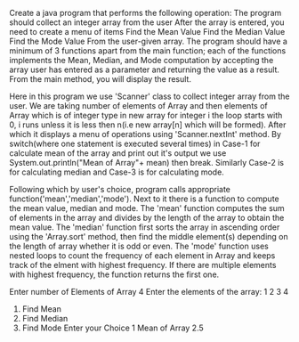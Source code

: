Create a java program that performs the following operation:
The program should collect an integer array from the user
After the array is entered, you need to create a menu of items
Find the Mean Value
Find the Median Value
Find the Mode Value
From the user-given array.
The program should have a minimum of 3 functions apart from the main function; each of the functions implements the Mean, Median, and Mode computation by accepting the array user has entered as a parameter and returning the value as a result. From the main method, you will display the result.


Here in this program we use 'Scanner' class to collect integer array from the user. We are taking number of elements of Array and then elements of Array which is of integer type in new array for integer i the loop starts with 0, i runs unless it is less then n(i.e new array[n] which will be formed). After which it displays a menu of operations using 'Scanner.nextInt' method. By switch(where one statement is executed several times) in Case-1 for calculate mean of the array and print out it's output we use System.out.println("Mean of Array"+ mean) then break. Similarly Case-2 is for calculating median and Case-3 is for calculating mode.

Following which by user's choice, program calls appropriate function('mean','median','mode'). Next to it there is a function to compute the mean value, median and mode. The 'mean' function computes the sum of elements in the array and divides by the length of the array to obtain the mean value. The 'median' function first sorts the array in ascending order using the 'Array.sort' method, then find the middle element(s) depending on the length of array whether it is odd or even. The 'mode' function uses nested loops to count the frequency of each element in Array and keeps track of the elment with highest frequency. If there are multiple elements with highest frequency, the function returns the first one. 

Enter number of Elements of Array
4
Enter the elements of the array:
1
2
3
4
1. Find Mean
2. Find Median
3. Find Mode
Enter your Choice
1
Mean of Array 2.5